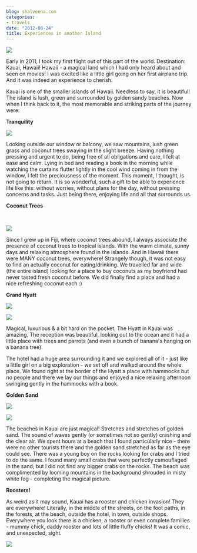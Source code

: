 ```yaml
---
blog: shalveena.com
categories:
- travels
date: "2012-08-24"
title: Experiences in another Island
---
```


[![](https://shalveena.files.wordpress.com/2012/08/a3ef5-dscn1099.jpg?w=300)](https://shalveena.files.wordpress.com/2012/08/a3ef5-dscn1099.jpg)

Early in 2011, I took my first flight out of this part of the world. Destination: Kauai, Hawaii! Hawaii - a magical land which I had only heard about and seen on movies! I was excited like a little girl going on her first airplane trip. And it was indeed an experience to cherish.

Kauai is one of the smaller islands of Hawaii. Needless to say, it is beautiful! The island is lush, green and surrounded by golden sandy beaches. Now when I think back to it, the most memorable and striking parts of the journey were:

**Tranquility** 

[![](https://shalveena.files.wordpress.com/2012/08/93b3e-dscn0963.jpg?w=300)](https://shalveena.files.wordpress.com/2012/08/93b3e-dscn0963.jpg)

Looking outside our window or balcony, we saw mountains, lush green grass and coconut trees swaying in the slight breeze. Having nothing pressing and urgent to do, being free of all obligations and care, I felt at ease and calm. Lying in bed and reading a book in the morning while watching the curtains flutter lightly in the cool wind coming in from the window, I felt the preciousness of the moment. This moment, I thought, is not going to return. It is so wonderful, such a gift to be able to experience life like this: without worries, without plans for the day, without pressing concerns and tasks. Just being there, enjoying life and all that surrounds us.

**Coconut Trees** 

 

[![](https://shalveena.files.wordpress.com/2012/08/61183-dscn1054.jpg?w=225)](https://shalveena.files.wordpress.com/2012/08/61183-dscn1054.jpg)

Since I grew up in Fiji, where coconut trees abound, I always associate the presence of coconut trees to tropical islands. With the warm climate, sunny days and relaxing atmosphere found in the islands. And in Hawaii there were MANY coconut trees, everywhere! Strangely though, it was not easy to find an actually coconut for eating/drinking. We travelled far and wide (the entire island) looking for a place to buy coconuts as my boyfriend had never tasted fresh coconut before. We did finally find a place and had a nice refreshing coconut each :)

******Grand Hyatt****** 

[![](https://shalveena.files.wordpress.com/2012/08/cfb55-dscn0993.jpg?w=300)](https://shalveena.files.wordpress.com/2012/08/cfb55-dscn0993.jpg)

[![](https://shalveena.files.wordpress.com/2012/08/d6e8f-dscn1050.jpg?w=225)](https://shalveena.files.wordpress.com/2012/08/d6e8f-dscn1050.jpg)

Magical, luxurious & a bit hard on the pocket. The Hyatt in Kauai was amazing. The reception was beautiful, looking out to the ocean and it had a little place with trees and parrots (and even a bunch of banana's hanging on a banana tree).

The hotel had a huge area surrounding it and we explored all of it - just like a little girl on a big exploration - we set off and walked around the whole place. We found right at the border of the Hyatt a place with hammocks but no people and there we lay our things and enjoyed a nice relaxing afternoon swinging gently in the hammocks with a book.

**Golden Sand**

[![](https://shalveena.files.wordpress.com/2012/08/58d01-img_1128.jpg?w=300)](https://shalveena.files.wordpress.com/2012/08/58d01-img_1128.jpg)

[![](https://shalveena.files.wordpress.com/2012/08/32ce3-img_1145.jpg?w=300)](https://shalveena.files.wordpress.com/2012/08/32ce3-img_1145.jpg)

The beaches in Kauai are just magical! Stretches and stretches of golden sand. The sound of waves gently (or sometimes not so gently) crashing and the clear air. We spent hours at a beach that I found particularly nice - there were no other tourists there and the golden sand stretched as far as the eye could see. There was a young boy on the rocks looking for crabs and I tried to do the same. I found many small crabs that were perfectly camouflaged in the sand; but I did not find any bigger crabs on the rocks. The beach was complimented by looming mountains in the background shrouded in misty white fog - completing the magical picture.

**Roosters!**

As weird as it may sound, Kauai has a rooster and chicken invasion! They are everywhere! Literally, in the middle of the streets, on the foot paths, in the forests, at the beach, outside the hotel, in town, outside shops. Everywhere you look there is a chicken, a rooster or even complete families - mummy chick, daddy rooster and lots of little fluffy chicks! It was a comic, and unexpected, sight.

[![](https://shalveena.files.wordpress.com/2012/08/8bd2d-img_1056.jpg?w=300)](https://shalveena.files.wordpress.com/2012/08/8bd2d-img_1056.jpg)
